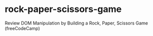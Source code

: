 # rock-paper-scissors-game
Review DOM Manipulation by Building a Rock, Paper, Scissors Game (freeCodeCamp)
